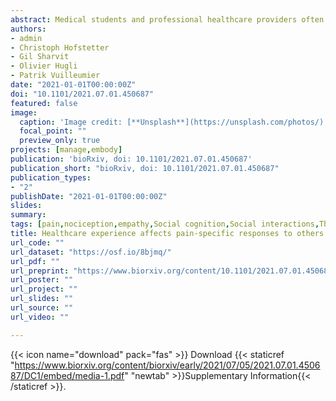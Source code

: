 ```yaml
---
abstract: Medical students and professional healthcare providers often underestimate patients’ pain, together with decreased neural responses to pain information in the anterior insula (AI), a brain region implicated in self-pain processing and negative affect. However, the functional significance and specificity of these neural changes remains debated. Across two experiments, we recruited university medical students and emergency nurses to test the role of healthcare experience on the brain reactivity to other’s pain, emotions, and beliefs, using both pictorial and verbal cues. Brain responses to self-pain was also assessed and compared with those to observed pain. Our results confirmed that healthcare experience decreased the activity in AI in response to others’ suffering. This effect was independent from stimulus modality (pictures or texts), but specific for pain, as it did not generalize to inferences about other mental or affective states. Furthermore, representational similarity and multivariate pattern analysis revealed that healthcare experience impacted specifically a component of the neural representation of others’ pain that is shared with that of first-hand nociception, and related more to AI than to other pain-responsive regions. Taken together, our study suggests a decreased propensity to appraise others’ sufferance as one’s own, associated with a reduced recruitment of pain-specific information in AI. These findings provide new insights into neural mechanisms leading to pain underestimation by caregivers in clinical settings.
authors:
- admin
- Christoph Hofstetter
- Gil Sharvit
- Olivier Hugli
- Patrik Vuilleumier
date: "2021-01-01T00:00:00Z"
doi: "10.1101/2021.07.01.450687"
featured: false
image: 
  caption: 'Image credit: [**Unsplash**](https://unsplash.com/photos/)'
  focal_point: ""
  preview_only: true
projects: [manage,embody]
publication: 'bioRxiv, doi: 10.1101/2021.07.01.450687'
publication_short: "bioRxiv, doi: 10.1101/2021.07.01.450687"
publication_types:
- "2"
publishDate: "2021-01-01T00:00:00Z"
slides: 
summary:
tags: [pain,nociception,empathy,Social cognition,Social interactions,Theory of Mind,Mentalizing,Perspective taking,Affective Theory of Mind,Handedness task,fMRI,neuroimaging,MVPA,Representation Similarity,Whole-Brain Signatures,Insula,Cingulate Cortex]
title: Healthcare experience affects pain-specific responses to others’ suffering in the anterior insula
url_code: ""
url_dataset: "https://osf.io/8bjmq/"
url_pdf: ""
url_preprint: "https://www.biorxiv.org/content/10.1101/2021.07.01.450687"
url_poster: ""
url_project: ""
url_slides: ""
url_source: ""
url_video: ""

---
```


{{< icon name="download" pack="fas" >}} Download {{< staticref "https://www.biorxiv.org/content/biorxiv/early/2021/07/05/2021.07.01.450687/DC1/embed/media-1.pdf" "newtab" >}}Supplementary Information{{< /staticref >}}.